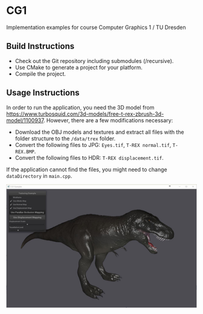 # CG1
Implementation examples for course Computer Graphics 1 / TU Dresden

Build Instructions
----
- Check out the Git repository including submodules (/recursive).
- Use CMake to generate a project for your platform.
- Compile the project.

Usage Instructions
----
In order to run the application, you need the 3D model from https://www.turbosquid.com/3d-models/free-t-rex-zbrush-3d-model/1100937.
However, there are a few modifications necessary:
- Download the OBJ models and textures and extract all files with the folder structure to the `/data/trex` folder.
- Convert the following files to JPG: `Eyes.tif`, `T-REX normal.tif`, `T-REX.BMP`.
- Convert the following files to HDR: `T-REX displacement.tif`.

If the application cannot find the files, you might need to change `dataDirectory` in `main.cpp`.

![Screenshot](data/screenshot.JPG)